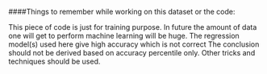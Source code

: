 ####Things to remember while working on this dataset or the code:

This piece of code is just for training purpose. In future the amount of data one will get to perform machine learning will be huge.
The regression model(s) used here give high accuracy which is not correct 
The conclusion should not be derived based on accuracy percentile only. Other tricks and techniques should be used.

